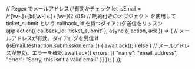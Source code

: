 // Regex でメールアドレスが有効かチェック
let isEmail = /^[\w-\.]+@([\w-]+\.)+[\w-]{2,4}$/
// 制約付きのオブジェクト を使用して ticket_submit という callback_id を持つダイアログ送信をリッスン
app.action({ callback_id: 'ticket_submit' }, async ({ action, ack }) => {
  // メールアドレスが有効。ダイアログを受信
  if (isEmail.test(action.submission.email)) {
    await ack();
  } else {
    // メールアドレスが無効。エラーを確認
    await ack({
      errors: [{
        "name": "email_address",
        "error": "Sorry, this isn’t a valid email"
      }]
    });
  }
});
